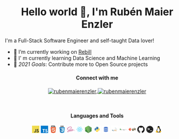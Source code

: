 <h1 align="center">Hello world 👋, I'm Rubén Maier Enzler</h1>

I'm a Full-Stack Software Engineer and self-taught Data lover!

- 🚀 I’m currently working on [Rebill](https://rebill.to/)
- 🌱 I' m currently learning Data Science and Machine Learning
- 🥅 _2021 Goals_: Contribute more to Open Source projects
  <br />

<h4 align="center">Connect with me</h4>
<p align="center">
    <!--- <a href="#" target="blank">
        <img align="center" src="https://cdn.jsdelivr.net/npm/simple-icons@v3/icons/youtube.svg" alt="rubenmaierenzler" height="22" width="22" />
    </a> --->
    <a href="https://www.linkedin.com/in/rubenmaierenzler/" target="blank">
        <img align="center" src="https://cdn.jsdelivr.net/npm/simple-icons@v3/icons/linkedin.svg" alt="rubenmaierenzler" height="22" width="22" />
    </a>
    <a href="https://www.instagram.com/rubenmaierenzler/" target="blank">
        <img align="center" src="https://cdn.jsdelivr.net/npm/simple-icons@3.0.1/icons/instagram.svg" alt="rubenmaierenzler" height="22" width="22" />
    </a>
</p>
<br />

<h4 align="center">Languages and Tools</h4>
<p align="center">
<img height="20" src="https://raw.githubusercontent.com/github/explore/80688e429a7d4ef2fca1e82350fe8e3517d3494d/topics/javascript/javascript.png">
<img height="20" src="https://raw.githubusercontent.com/github/explore/80688e429a7d4ef2fca1e82350fe8e3517d3494d/topics/typescript/typescript.png">
<img height="20" src="https://raw.githubusercontent.com/github/explore/80688e429a7d4ef2fca1e82350fe8e3517d3494d/topics/html/html.png">
<img height="20" src="https://raw.githubusercontent.com/github/explore/80688e429a7d4ef2fca1e82350fe8e3517d3494d/topics/css/css.png">
<img height="20" src="https://raw.githubusercontent.com/github/explore/80688e429a7d4ef2fca1e82350fe8e3517d3494d/topics/sass/sass.png">
<img height="20" src="https://raw.githubusercontent.com/github/explore/80688e429a7d4ef2fca1e82350fe8e3517d3494d/topics/react/react.png">
<img height="20" src="https://raw.githubusercontent.com/github/explore/80688e429a7d4ef2fca1e82350fe8e3517d3494d/topics/nodejs/nodejs.png">
<img height="20" src="https://raw.githubusercontent.com/github/explore/80688e429a7d4ef2fca1e82350fe8e3517d3494d/topics/python/python.png">
<img height="20" src="https://raw.githubusercontent.com/github/explore/80688e429a7d4ef2fca1e82350fe8e3517d3494d/topics/sql/sql.png">
<img height="20" src="https://raw.githubusercontent.com/github/explore/5c058a388828bb5fde0bcafd4bc867b5bb3f26f3/topics/mysql/mysql.png">
<img height="20" src="https://raw.githubusercontent.com/github/explore/5c058a388828bb5fde0bcafd4bc867b5bb3f26f3/topics/mongodb/mongodb.png">
<img height="20" src="https://raw.githubusercontent.com/github/explore/80688e429a7d4ef2fca1e82350fe8e3517d3494d/topics/git/git.png">
<img height="20" src="https://raw.githubusercontent.com/github/explore/78df643247d429f6cc873026c0622819ad797942/topics/github/github.png">
<img height="20" src="https://raw.githubusercontent.com/github/explore/80688e429a7d4ef2fca1e82350fe8e3517d3494d/topics/terminal/terminal.png">
<img src="https://raw.githubusercontent.com/github/explore/80688e429a7d4ef2fca1e82350fe8e3517d3494d/topics/linux/linux.png" alt="linux" height="20"/></p>
